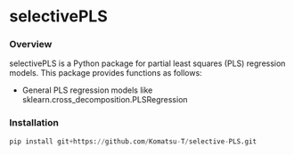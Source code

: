 # selectivePLS

### Overview
selectivePLS is a Python package for partial least squares (PLS) regression models. This package provides functions as follows:
* General PLS regression models like sklearn.cross_decomposition.PLSRegression

### Installation
```python
pip install git+https://github.com/Komatsu-T/selective-PLS.git
```
